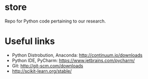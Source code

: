# store
Repo for Python code pertaining to our research.

# Useful links
- Python Distrobution, Anaconda: http://continuum.io/downloads
- Python IDE, PyCharm: https://www.jetbrains.com/pycharm/
- Git: http://git-scm.com/downloads
- http://scikit-learn.org/stable/
